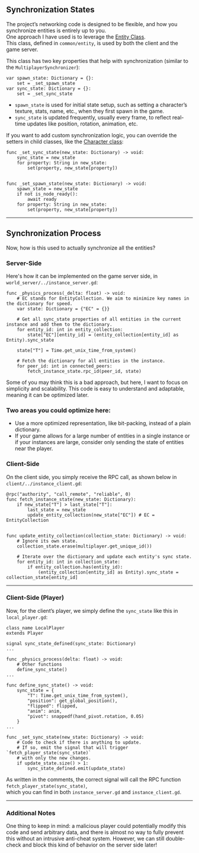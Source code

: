 ## Synchronization States

The project’s networking code is designed to be flexible, and how you synchronize entities is entirely up to you.  
One approach I have used is to leverage the [Entity Class](https://github.com/SlayHorizon/godot-tiny-mmo/blob/main/source/common/entities/entity.gd).  
This class, defined in `common/entity`, is used by both the client and the game server.

This class has two key properties that help with synchronization (similar to the `MultiplayerSynchronizer`):
```gdscript
var spawn_state: Dictionary = {}:
    set = _set_spawn_state
var sync_state: Dictionary = {}:
    set = _set_sync_state
```
- `spawn_state` is used for initial state setup, such as setting a character’s texture, stats, name, etc., when they first spawn in the game.
- `sync_state` is updated frequently, usually every frame, to reflect real-time updates like position, rotation, animation, etc.

If you want to add custom synchronization logic, you can override the setters in child classes, like the [Character class](https://github.com/SlayHorizon/godot-tiny-mmo/blob/main/source/common/entities/characters/character.gd):
```gdscript
func _set_sync_state(new_state: Dictionary) -> void:
    sync_state = new_state
    for property: String in new_state:
        set(property, new_state[property])


func _set_spawn_state(new_state: Dictionary) -> void:
    spawn_state = new_state
    if not is_node_ready():
        await ready
    for property: String in new_state:
        set(property, new_state[property])
```

---

## Synchronization Process

Now, how is this used to actually synchronize all the entities?

### Server-Side

Here's how it can be implemented on the game server side, in `world_server/../instance_server.gd`:

```gdscript
func _physics_process(_delta: float) -> void:
    # EC stands for EntityCollection. We aim to minimize key names in the dictionary for speed.
    var state: Dictionary = {"EC" = {}}

    # Get all sync_state properties of all entities in the current instance and add them to the dictionary.
    for entity_id: int in entity_collection:
        state["EC"][entity_id] = (entity_collection[entity_id] as Entity).sync_state

    state["T"] = Time.get_unix_time_from_system()

    # Fetch the dictionary for all entities in the instance.
    for peer_id: int in connected_peers:
        fetch_instance_state.rpc_id(peer_id, state)
```

Some of you may think this is a bad approach, but here, I want to focus on simplicity and scalability. This code is easy to understand and adaptable, meaning it can be optimized later.

### Two areas you could optimize here:
- Use a more optimized representation, like bit-packing, instead of a plain dictionary.
- If your game allows for a large number of entities in a single instance or if your instances are large, consider only sending the state of entities near the player.

### Client-Side

On the client side, you simply receive the RPC call, as shown below in `client/../instance_client.gd`:

```gdscript
@rpc("authority", "call_remote", "reliable", 0)
func fetch_instance_state(new_state: Dictionary):
    if new_state["T"] > last_state["T"]:
        last_state = new_state
        update_entity_collection(new_state["EC"]) # EC = EntityCollection


func update_entity_collection(collection_state: Dictionary) -> void:
    # Ignore its own state.
    collection_state.erase(multiplayer.get_unique_id())

    # Iterate over the dictionary and update each entity's sync state.
    for entity_id: int in collection_state:
        if entity_collection.has(entity_id):
            (entity_collection[entity_id] as Entity).sync_state = collection_state[entity_id]
```

---

### Client-Side (Player)

Now, for the client’s player, we simply define the `sync_state` like this in `local_player.gd`:

```gdscript
class_name LocalPlayer
extends Player

signal sync_state_defined(sync_state: Dictionary)
...

func _physics_process(delta: float) -> void:
    # Other functions
    define_sync_state()
...

func define_sync_state() -> void:
    sync_state = {
        "T": Time.get_unix_time_from_system(),
        "position": get_global_position(),
        "flipped": flipped,
        "anim": anim,
        "pivot": snappedf(hand_pivot.rotation, 0.05)
    }
...

func _set_sync_state(new_state: Dictionary) -> void:
    # Code to check if there is anything to update.
    # If so, emit the signal that will trigger `fetch_player_state(sync_state)`
    # with only the new changes.
    if update_state.size() > 1:
        sync_state_defined.emit(update_state)
```
As written in the comments, the correct signal will call the RPC function `fetch_player_state(sync_state)`,  
which you can find in both `instance_server.gd` and `instance_client.gd`.

---

### Additional Notes

One thing to keep in mind: a malicious player could potentially modify this code and send arbitrary data, and there is almost no way to fully prevent this without an intrusive anti-cheat system. However, we can still double-check and block this kind of behavior on the server side later!
